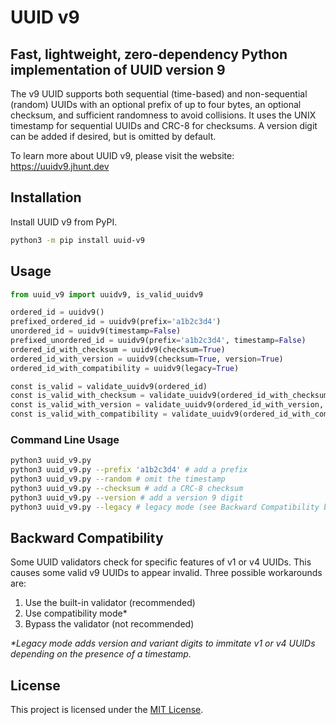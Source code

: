 # UUID v9

## Fast, lightweight, zero-dependency Python implementation of UUID version 9

The v9 UUID supports both sequential (time-based) and non-sequential (random) UUIDs with an optional prefix of up to four bytes, an optional checksum, and sufficient randomness to avoid collisions. It uses the UNIX timestamp for sequential UUIDs and CRC-8 for checksums. A version digit can be added if desired, but is omitted by default.

To learn more about UUID v9, please visit the website: https://uuidv9.jhunt.dev

## Installation

Install UUID v9 from PyPI.

```bash
python3 -m pip install uuid-v9
```

## Usage

```python
from uuid_v9 import uuidv9, is_valid_uuidv9

ordered_id = uuidv9()
prefixed_ordered_id = uuidv9(prefix='a1b2c3d4')
unordered_id = uuidv9(timestamp=False)
prefixed_unordered_id = uuidv9(prefix='a1b2c3d4', timestamp=False)
ordered_id_with_checksum = uuidv9(checksum=True)
ordered_id_with_version = uuidv9(checksum=True, version=True)
ordered_id_with_compatibility = uuidv9(legacy=True)

const is_valid = validate_uuidv9(ordered_id)
const is_valid_with_checksum = validate_uuidv9(ordered_id_with_checksum, True)
const is_valid_with_version = validate_uuidv9(ordered_id_with_version, True, True)
const is_valid_with_compatibility = validate_uuidv9(ordered_id_with_compatibility, True, '1')
```

### Command Line Usage

```bash
python3 uuid_v9.py
python3 uuid_v9.py --prefix 'a1b2c3d4' # add a prefix
python3 uuid_v9.py --random # omit the timestamp
python3 uuid_v9.py --checksum # add a CRC-8 checksum
python3 uuid_v9.py --version # add a version 9 digit
python3 uuid_v9.py --legacy # legacy mode (see Backward Compatibility below)
```

## Backward Compatibility

Some UUID validators check for specific features of v1 or v4 UUIDs. This causes some valid v9 UUIDs to appear invalid. Three possible workarounds are:

1) Use the built-in validator (recommended)
2) Use compatibility mode*
3) Bypass the validator (not recommended)

_*Legacy mode adds version and variant digits to immitate v1 or v4 UUIDs depending on the presence of a timestamp._

## License

This project is licensed under the [MIT License](LICENSE).